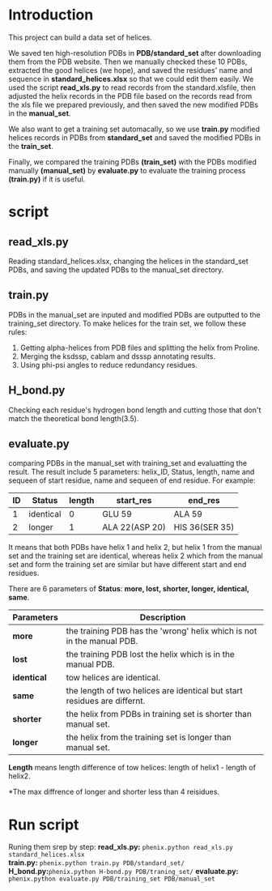 # Introduction
This project can build a data set of helices. 

We saved ten high-resolution PDBs in **PDB/standard_set** after downloading them from the PDB website. Then we manually checked these 10 PDBs, extracted the good helices (we hope), and saved the residues' name and sequence in **standard_helices.xlsx**  so that we could edit them easily. We used the script **read_xls.py** to read records from the standard.xlsfile,  then adjusted the helix records in the PDB file based on the records read from the xls file we prepared previously,  and then saved the new modified PDBs in the **manual_set**. 

We also want to get a training set automacally, so we use **train.py** modified helices records in PDBs from **standard_set** and saved the modified PDBs in the **train_set**. 

Finally, we compared the training PDBs **(train_set)** with the PDBs modified manually **(manual_set)** by **evaluate.py** to evaluate the training process **(train.py)**  if it is useful.
# script
## read_xls.py
Reading standard_helices.xlsx, changing the helices in the standard_set PDBs, and saving the updated PDBs to the manual_set directory.

## train.py
PDBs in the manual_set are inputed and modified PDBs are outputted to the training_set directory.  To make helices for the train set, we follow these rules:

1. Getting alpha-helices from PDB files and splitting the helix from Proline.
2. Merging the ksdssp, cablam and dsssp annotating results.
3. Using phi-psi angles to reduce redundancy residues.

## H_bond.py
Checking each residue's hydrogen bond length and cutting those that don't match the theoretical bond length(3.5).

## evaluate.py
comparing PDBs in the manual_set with training_set and evaluatting the result. The result include 5 parameters: helix_ID, Status, length,  name and sequeen of start residue, name and sequeen of end residue. 
For example:

|ID|Status|length|start_res|end_res|
|--|------|------|---------|-------|
|1 | identical|0|GLU  59 |ALA  59|
|2 | longer  |1|ALA  22(ASP  20) |HIS  36(SER  35)|


It means that both PDBs have helix 1 and helix 2, but helix 1 from the manual set and the training set are identical, whereas helix 2 which from the manual set and form the training set are similar but have different start and end residues.

There are 6 parameters of  **Status**: **more, lost, shorter, longer, identical, same**. 

|Parameters |Description|
|-----------|------------|
|**more**   |the training PDB has the 'wrong' helix which is not in the manual PDB.
|**lost**   |the training PDB lost the helix which is in the manual PDB. 
|**identical**|tow helices are identical.
|**same**   |the length of two helices are identical but start residues are differnt.
|**shorter**|the helix from PDBs in training set is shorter than manual set.
|**longer** |the helix from the training set is longer than manual set. 

**Length** means length difference of tow helices: length of helix1 - length of helix2.

*The max diffrence of longer and shorter less than 4 reisidues.
# Run script

Runing them srep by step:
**read_xls.py:** `phenix.python read_xls.py standard_helices.xlsx`  
**train.py:** `phenix.python train.py PDB/standard_set/`  
**H_bond.py:**`phenix.python H-bond.py PDB/traning_set/`
**evaluate.py:** `phenix.python evaluate.py PDB/training_set PDB/manual_set`
